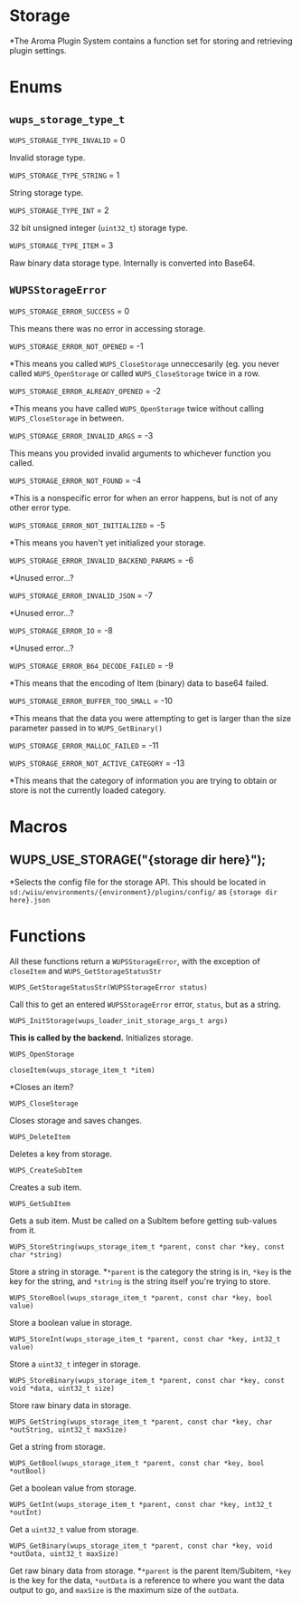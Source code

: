 # Storage

*The Aroma Plugin System contains a function set for storing and retrieving plugin settings.

# Enums

## `wups_storage_type_t`
`WUPS_STORAGE_TYPE_INVALID` = 0

Invalid storage type.

`WUPS_STORAGE_TYPE_STRING` = 1

String storage type.

`WUPS_STORAGE_TYPE_INT` = 2

32 bit unsigned integer (`uint32_t`) storage type.

`WUPS_STORAGE_TYPE_ITEM` = 3

Raw binary data storage type. Internally is converted into Base64.

## `WUPSStorageError`

`WUPS_STORAGE_ERROR_SUCCESS` = 0

This means there was no error in accessing storage. 

`WUPS_STORAGE_ERROR_NOT_OPENED` = -1

*This means you called `WUPS_CloseStorage` unneccesarily (eg. you never called `WUPS_OpenStorage` or called `WUPS_CloseStorage` twice in a row.

`WUPS_STORAGE_ERROR_ALREADY_OPENED` = -2

*This means you have called `WUPS_OpenStorage` twice without calling `WUPS_CloseStorage` in between.

`WUPS_STORAGE_ERROR_INVALID_ARGS` = -3

This means you provided invalid arguments to whichever function you called.

`WUPS_STORAGE_ERROR_NOT_FOUND` = -4

*This is a nonspecific error for when an error happens, but is not of any other error type.

`WUPS_STORAGE_ERROR_NOT_INITIALIZED` = -5

*This means you haven't yet initialized your storage.

`WUPS_STORAGE_ERROR_INVALID_BACKEND_PARAMS` = -6

*Unused error...?

`WUPS_STORAGE_ERROR_INVALID_JSON` = -7

*Unused error...?

`WUPS_STORAGE_ERROR_IO` = -8

*Unused error...?

`WUPS_STORAGE_ERROR_B64_DECODE_FAILED` = -9

*This means that the encoding of Item (binary) data to base64 failed. 

`WUPS_STORAGE_ERROR_BUFFER_TOO_SMALL` = -10

*This means that the data you were attempting to get is larger than the size parameter passed in to `WUPS_GetBinary()`

`WUPS_STORAGE_ERROR_MALLOC_FAILED` = -11



`WUPS_STORAGE_ERROR_NOT_ACTIVE_CATEGORY` = -13

*This means that the category of information you are trying to obtain or store is not the currently loaded category.

# Macros

## WUPS_USE_STORAGE("{storage dir here}");

*Selects the config file for the storage API. This should be located in `sd:/wiiu/environments/{environment}/plugins/config/` as `{storage dir here}.json`

# Functions
All these functions return a `WUPSStorageError`, with the exception of `closeItem` and `WUPS_GetStorageStatusStr`

`WUPS_GetStorageStatusStr(WUPSStorageError status)`

Call this to get an entered `WUPSStorageError` error, `status`, but as a string. 

`WUPS_InitStorage(wups_loader_init_storage_args_t args)`

**This is called by the backend.** Initializes storage.

`WUPS_OpenStorage`

`closeItem(wups_storage_item_t *item)`

*Closes an item?

`WUPS_CloseStorage`

Closes storage and saves changes.

`WUPS_DeleteItem`

Deletes a key from storage.

`WUPS_CreateSubItem`

Creates a sub item.

`WUPS_GetSubItem`

Gets a sub item. Must be called on a SubItem before getting sub-values from it.

`WUPS_StoreString(wups_storage_item_t *parent, const char *key, const char *string)`

Store a string in storage. 
*`*parent` is the category the string is in, `*key` is the key for the string, and `*string` is the string itself you're trying to store.

`WUPS_StoreBool(wups_storage_item_t *parent, const char *key, bool value)`

Store a boolean value in storage.

`WUPS_StoreInt(wups_storage_item_t *parent, const char *key, int32_t value)`

Store a `uint32_t` integer in storage.

`WUPS_StoreBinary(wups_storage_item_t *parent, const char *key, const void *data, uint32_t size)`

Store raw binary data in storage.

`WUPS_GetString(wups_storage_item_t *parent, const char *key, char *outString, uint32_t maxSize)`

Get a string from storage.

`WUPS_GetBool(wups_storage_item_t *parent, const char *key, bool *outBool)`

Get a boolean value from storage.

`WUPS_GetInt(wups_storage_item_t *parent, const char *key, int32_t *outInt)`

Get a `uint32_t` value from storage.

`WUPS_GetBinary(wups_storage_item_t *parent, const char *key, void *outData, uint32_t maxSize)`

Get raw binary data from storage.
*`*parent` is the parent Item/Subitem, `*key` is the key for the data, `*outData` is a reference to where you want the data output to go, and `maxSize` is the maximum size of the `outData`.
